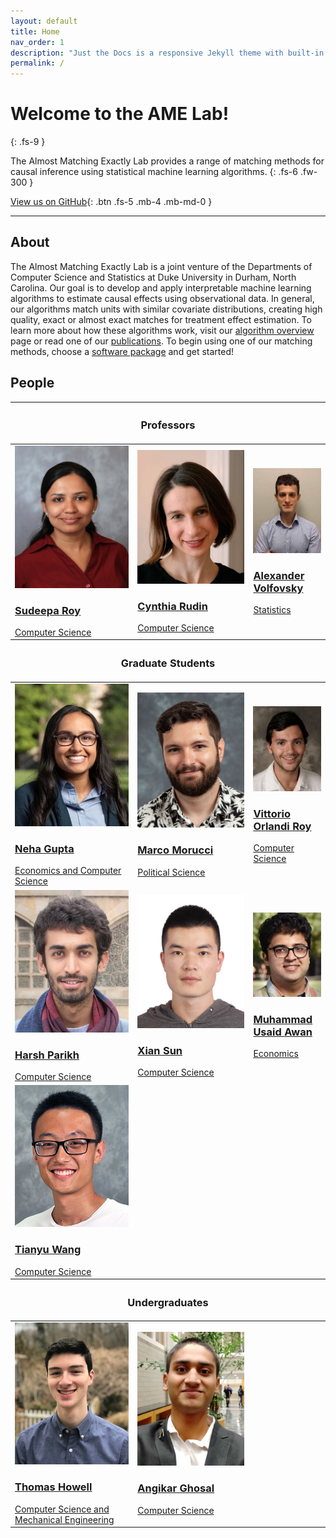 ```yaml
---
layout: default
title: Home
nav_order: 1
description: "Just the Docs is a responsive Jekyll theme with built-in search that is easily customizable and hosted on GitHub Pages."
permalink: /
---
```


# Welcome to the AME Lab!
{: .fs-9 }

The Almost Matching Exactly Lab provides a range of matching methods for causal 
inference using statistical machine learning algorithms.
{: .fs-6 .fw-300 }

[View us on GitHub](https://github.com/almost-matching-exactly){: .btn .fs-5 .mb-4 .mb-md-0 }

---

## About
The Almost Matching Exactly Lab is a joint venture of the Departments of Computer Science and 
Statistics at Duke University in Durham, North Carolina. Our goal is to develop and apply interpretable
machine learning algorithms to estimate causal effects using observational data. In general, our
algorithms match units with similar covariate distributions, creating high quality, exact or almost
exact matches for treatment effect estimation. To learn more about how these algorithms work, visit
our [algorithm overview](overview) page or read one of our [publications](publications). To begin 
using one of our matching methods, choose a [software package](software) and get started!

## People

<table class="people">
  <thead>
    <tr>
        <th colspan="3"><h3>Professors</h3></th>
    </tr>
  </thead>
  <tr>
    <td>
        <a href="https://users.cs.duke.edu/~sudeepa/">
            <img src="./content/peoplephotos/SudeepaRoy_cropped.jpg"> <br>
            <h3>Sudeepa Roy</h3>
            Computer Science
        </a>
    </td>
    <td>
        <a href="https://users.cs.duke.edu/~cynthia/">
            <img src="./content/peoplephotos/CynthiaRudin_cropped.jpg"> <br/>
            <h3>Cynthia Rudin</h3>
            Computer Science
        </a>
    </td> 
    <td>
        <a href="https://volfovsky.github.io/">
            <img src="./content/peoplephotos/AlexanderVolfovsky_cropped.jpg"> <br/>
            <h3>Alexander Volfovsky</h3>
            Statistics
        </a>
    </td>
  </tr>

  <thead>
    <tr>
        <th colspan="3"><h3>Graduate Students</h3></th>
    </tr>
  </thead>
  <tr>
    <td>
        <a href="https://nehargupta.github.io/">
            <img src="./content/peoplephotos/NehaGupta_cropped.jpg"> <br/>
            <h3>Neha Gupta</h3>
            Economics and <wbr>Computer Science
        </a>
    </td> 
    <td>
        <a href="https://marcomorucci.com//bio/">
            <img src="./content/peoplephotos/MarcoMorucci.jpg"> <br/>
            <h3>Marco Morucci</h3>
            Political Science
        </a>
    </td>
    <td>
        <a href="https://stat.duke.edu/people/vittorio-orlandi">
            <img src="./content/peoplephotos/VittorioOrlandi_cropped.jpg"> <br>
            <h3>Vittorio Orlandi Roy</h3>
            Computer Science
        </a>
    </td>
  </tr>
  <tr>
    <td>
        <a href="https://sites.google.com/view/harshparikh/">
            <img src="./content/peoplephotos/HarshParikh_cropped.jpg"> <br/>
            <h3>Harsh Parikh</h3>
            Computer Science
        </a>
    </td>
    <td>
        <a href="https://www.linkedin.com/in/xian-sun-9874a9199/">
            <img src="./content/peoplephotos/XianSun_cropped.jpg"> <br/>
            <h3>Xian Sun</h3>
            Computer Science
        </a>
    </td> 
    <td>
        <a href="https://www.linkedin.com/in/musaidawan/">
            <img src="./content/peoplephotos/MuhammadUsaidAwan_cropped.jpg"> <br/>
            <h3>Muhammad Usaid <wbr>Awan</h3>
            Economics
        </a>
    </td>
  </tr>
  <tr>
    <td>
        <a href="https://www.cs.duke.edu/people/graduates/705">
            <img src="./content/peoplephotos/TianyuWang_cropped.jpg"> <br>
            <h3>Tianyu Wang</h3>
            Computer Science
        </a>
    </td>
  </tr>

  <thead>
    <tr>
        <th colspan="3"><h3>Undergraduates</h3></th>
    </tr>
  </thead>
  <tr>
    <td>
        <a href="https://www.linkedin.com/in/thomasjhowell">
            <img src="./content/peoplephotos/ThomasHowell_cropped.jpg"> <br/>
            <h3>Thomas Howell</h3>
            Computer Science and <wbr>Mechanical Engineering
        </a>
    </td> 
    <td>
        <a href="https://www.linkedin.com/in/angikarghosal/">
            <img src="./content/peoplephotos/AngikarGhosal_cropped.jpg"> <br/>
            <h3>Angikar Ghosal</h3>
            Computer Science
        </a>
    </td>
  </tr>
</table>
